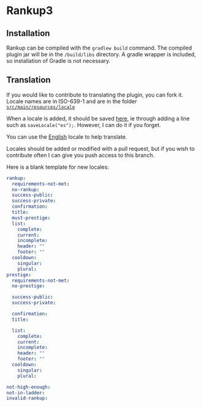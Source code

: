 # Rankup3

## Installation

Rankup can be compiled with the `gradlew build` command. The compiled plugin jar will be in the `/build/libs` directory. A gradle wrapper is included, so installation of Gradle is not necessary.

## Translation

If you would like to contribute to translating the plugin, you can fork it.
Locale names are in ISO-639-1 and are in the folder [`src/main/resources/locale`](https://github.com/okx-code/Rankup3/tree/master/src/main/resources/locale)

When a locale is added, it should be saved [here](https://github.com/okx-code/Rankup3/blob/master/src/main/java/sh/okx/rankup/Rankup.java#L242), ie through adding a line such as `saveLocale("es");`. However, I can do it if you forget.

You can use the [English](https://github.com/okx-code/Rankup3/blob/locale/src/main/resources/locale/en.yml) locale to help translate.

Locales should be added or modified with a pull request, but if you wish to contribute often I can give you push access to this branch.

Here is a blank template for new locales:

```yaml
rankup:
  requirements-not-met: 
  no-rankup: 
  success-public: 
  success-private: 
  confirmation: 
  title:  
  must-prestige: 
  list:
    complete: 
    current: 
    incomplete: 
    header: ""
    footer: ""
  cooldown:
    singular: 
    plural: 
prestige:
  requirements-not-met: 
  no-prestige: 

  success-public: 
  success-private: 

  confirmation: 
  title: 

  list:
    complete: 
    current: 
    incomplete: 
    header: ""
    footer: ""
  cooldown:
    singular: 
    plural: 

not-high-enough: 
not-in-ladder: 
invalid-rankup: 
```
